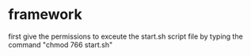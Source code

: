 # framework
first give the permissions to exceute the start.sh script file by typing the command "chmod 766 start.sh"
